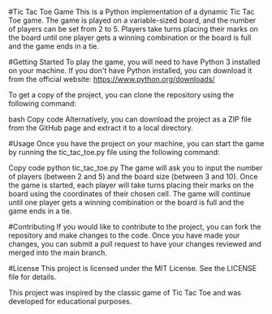 #Tic Tac Toe Game
This is a Python implementation of a dynamic Tic Tac Toe game. The game is played on a variable-sized board, and the number of players can be set from 2 to 5. Players take turns placing their marks on the board until one player gets a winning combination or the board is full and the game ends in a tie.

#Getting Started
To play the game, you will need to have Python 3 installed on your machine. If you don't have Python installed, you can download it from the official website: https://www.python.org/downloads/

To get a copy of the project, you can clone the repository using the following command:

bash
Copy code
Alternatively, you can download the project as a ZIP file from the GitHub page and extract it to a local directory.

#Usage
Once you have the project on your machine, you can start the game by running the tic_tac_toe.py file using the following command:

Copy code
python tic_tac_toe.py
The game will ask you to input the number of players (between 2 and 5) and the board size (between 3 and 10). Once the game is started, each player will take turns placing their marks on the board using the coordinates of their chosen cell. The game will continue until one player gets a winning combination or the board is full and the game ends in a tie.

#Contributing
If you would like to contribute to the project, you can fork the repository and make changes to the code. Once you have made your changes, you can submit a pull request to have your changes reviewed and merged into the main branch.

#License
This project is licensed under the MIT License. See the LICENSE file for details.


This project was inspired by the classic game of Tic Tac Toe and was developed for educational purposes. 
